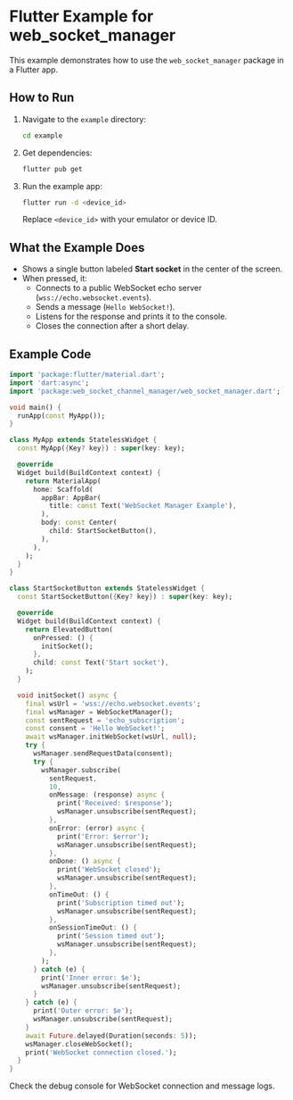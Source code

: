 # Flutter Example for web_socket_manager

This example demonstrates how to use the `web_socket_manager` package in a Flutter app.

## How to Run

1. Navigate to the `example` directory:
   ```sh
   cd example
   ```
2. Get dependencies:
   ```sh
   flutter pub get
   ```
3. Run the example app:
   ```sh
   flutter run -d <device_id>
   ```
   Replace `<device_id>` with your emulator or device ID.

## What the Example Does

- Shows a single button labeled **Start socket** in the center of the screen.
- When pressed, it:
  - Connects to a public WebSocket echo server (`wss://echo.websocket.events`).
  - Sends a message (`Hello WebSocket!`).
  - Listens for the response and prints it to the console.
  - Closes the connection after a short delay.

## Example Code

```dart
import 'package:flutter/material.dart';
import 'dart:async';
import 'package:web_socket_channel_manager/web_socket_manager.dart';

void main() {
  runApp(const MyApp());
}

class MyApp extends StatelessWidget {
  const MyApp({Key? key}) : super(key: key);

  @override
  Widget build(BuildContext context) {
    return MaterialApp(
      home: Scaffold(
        appBar: AppBar(
          title: const Text('WebSocket Manager Example'),
        ),
        body: const Center(
          child: StartSocketButton(),
        ),
      ),
    );
  }
}

class StartSocketButton extends StatelessWidget {
  const StartSocketButton({Key? key}) : super(key: key);

  @override
  Widget build(BuildContext context) {
    return ElevatedButton(
      onPressed: () {
        initSocket();
      },
      child: const Text('Start socket'),
    );
  }

  void initSocket() async {
    final wsUrl = 'wss://echo.websocket.events';
    final wsManager = WebSocketManager();
    const sentRequest = 'echo_subscription';
    const consent = 'Hello WebSocket!';
    await wsManager.initWebSocket(wsUrl, null);
    try {
      wsManager.sendRequestData(consent);
      try {
        wsManager.subscribe(
          sentRequest,
          10,
          onMessage: (response) async {
            print('Received: $response');
            wsManager.unsubscribe(sentRequest);
          },
          onError: (error) async {
            print('Error: $error');
            wsManager.unsubscribe(sentRequest);
          },
          onDone: () async {
            print('WebSocket closed');
            wsManager.unsubscribe(sentRequest);
          },
          onTimeOut: () {
            print('Subscription timed out');
            wsManager.unsubscribe(sentRequest);
          },
          onSessionTimeOut: () {
            print('Session timed out');
            wsManager.unsubscribe(sentRequest);
          },
        );
      } catch (e) {
        print('Inner error: $e');
        wsManager.unsubscribe(sentRequest);
      }
    } catch (e) {
      print('Outer error: $e');
      wsManager.unsubscribe(sentRequest);
    }
    await Future.delayed(Duration(seconds: 5));
    wsManager.closeWebSocket();
    print('WebSocket connection closed.');
  }
}
```

Check the debug console for WebSocket connection and message logs.

